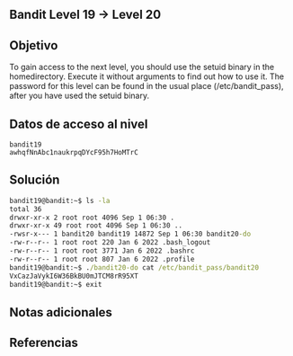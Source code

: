 ## Bandit Level 19 → Level 20
## Objetivo
To gain access to the next level, you should use the setuid binary in the homedirectory. Execute it without arguments to find out how to use it. The password for this level can be found in the usual place (/etc/bandit_pass), after you have used the setuid binary.
## Datos de acceso al nivel
```
bandit19 
awhqfNnAbc1naukrpqDYcF95h7HoMTrC

```
## Solución
```cmd
bandit19@bandit:~$ ls -la
total 36
drwxr-xr-x 2 root root 4096 Sep 1 06:30 .
drwxr-xr-x 49 root root 4096 Sep 1 06:30 ..
-rwsr-x--- 1 bandit20 bandit19 14872 Sep 1 06:30 bandit20-do
-rw-r--r-- 1 root root 220 Jan 6 2022 .bash_logout
-rw-r--r-- 1 root root 3771 Jan 6 2022 .bashrc
-rw-r--r-- 1 root root 807 Jan 6 2022 .profile
bandit19@bandit:~$ ./bandit20-do cat /etc/bandit_pass/bandit20
VxCazJaVykI6W36BkBU0mJTCM8rR95XT
bandit19@bandit:~$ exit
```
## Notas adicionales
## Referencias
